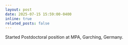 ```yaml
---
layout: post
date: 2025-07-15 15:59:00-0400
inline: true
related_posts: false
---
```


Started Postdoctoral position at MPA, Garching, Germany.
